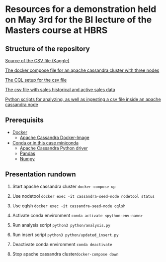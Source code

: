 # Resources for a demonstration held on May 3rd for the BI lecture of the Masters course at HBRS

## Structure of the repository 
[Source of the CSV file (Kaggle)](https://www.kaggle.com/datasets/flenderson/sales-analysis)

[The docker compose file for an apache cassandra cluster with three nodes](docker-compose.yml)

[The CQL setup for the csv file](./db/)

[The csv file with sales historical and active sales data](./data/)

[Python scripts for analyzing, as well as ingesting a csv file inside an apache cassandra node ](./python/)

## Prerequisits

- [Docker](https://www.docker.com)
  - [Apache Cassandra Docker-Image](https://hub.docker.com/_/cassandra/)
- [Conda or in this case miniconda](https://docs.conda.io/en/latest/miniconda.html)
  - [Apache Cassandra Python driver](https://docs.datastax.com/en/developer/python-driver/3.27/installation/)
  - [Pandas](https://pandas.pydata.org)
  - [Numpy](https://numpy.org)

## Presentation rundown

1. Start apache cassandra cluster `docker-compose up`

2. Use nodetool `docker exec -it cassandra-seed-node nodetool status`

3. Use cqlsh `docker exec -it cassandra-seed-node cqlsh`

4. Activate conda environment `conda activate <python-env-name>`

5. Run analysis script `python3 python/analysis.py`

6. Run insert script `python3 python/updated_insert.py`

7. Deactivate conda environment `conda deactivate`

8. Stop apache cassandra cluster`docker-compose down`